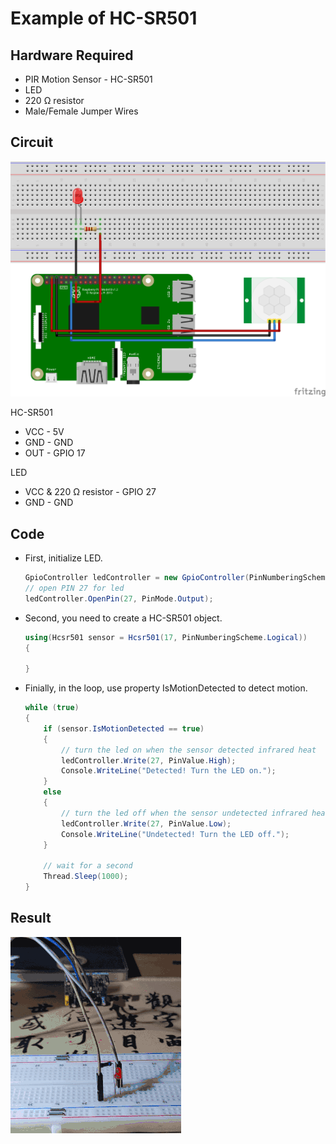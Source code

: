 # Example of HC-SR501

## Hardware Required
* PIR Motion Sensor - HC-SR501
* LED
* 220 Ω resistor
* Male/Female Jumper Wires

## Circuit
![](circuit_bb.png)

HC-SR501
* VCC - 5V
* GND - GND
* OUT - GPIO 17

LED
* VCC & 220 Ω resistor - GPIO 27
* GND - GND

## Code
* First, initialize LED.
    ```C#
    GpioController ledController = new GpioController(PinNumberingScheme.Logical);
    // open PIN 27 for led
    ledController.OpenPin(27, PinMode.Output);
    ```

* Second, you need to create a HC-SR501 object.
    ```C#
    using(Hcsr501 sensor = Hcsr501(17, PinNumberingScheme.Logical))
    {

    }
    ```

* Finially, in the loop, use property IsMotionDetected to detect motion.
    ```C#
    while (true)
    {
        if (sensor.IsMotionDetected == true)
        {
            // turn the led on when the sensor detected infrared heat
            ledController.Write(27, PinValue.High);
            Console.WriteLine("Detected! Turn the LED on.");
        }
        else
        {
            // turn the led off when the sensor undetected infrared heat
            ledController.Write(27, PinValue.Low);
            Console.WriteLine("Undetected! Turn the LED off.");
        }

        // wait for a second
        Thread.Sleep(1000);
    }
    ```

## Result
![](res.gif)
